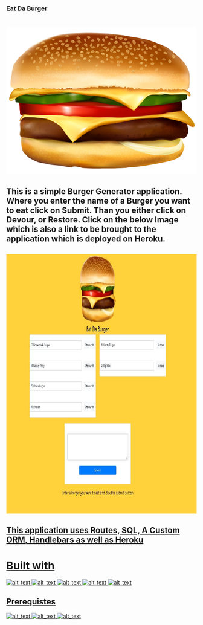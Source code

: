 ### Eat Da Burger
#
![alt text](images/burger.png)

## This is a simple Burger Generator application. Where you enter the name of a Burger you want to eat click on Submit. Than you either click on Devour, or Restore. Click on the below Image which is also a link to be brought to the application which is deployed on Heroku.
##
<a href="https://polar-hollows-18989.herokuapp.com/"><img border="0" alt="W3Schools" src="images/burgerwebsite.JPG" width="969" height="686">

## This application uses Routes, SQL, A Custom ORM, Handlebars as well as Heroku

# Built with
![alt_text](https://img.shields.io/badge/Technologies-ORM-green)
![alt_text](https://img.shields.io/badge/Technologies-Handlebars-green)
![alt_text](https://img.shields.io/badge/Technologies-SQL-green)
![alt_text](https://img.shields.io/badge/Technologies-SQL-green)
![alt_text](https://img.shields.io/badge/Technologies-nodeJS-green)

## Prerequistes
![alt_text](https://img.shields.io/badge/Required-VSCode-red)
![alt_text](https://img.shields.io/badge/Required-mySQL-red)
![alt_text](https://img.shields.io/badge/Required-nodeJS%20Compiler-red)

